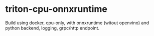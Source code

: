 # triton-cpu-onnxruntime

Build using docker, cpu-only, with onnxruntime (witout openvino) and python backend, logging, grpc/http endpoint.
